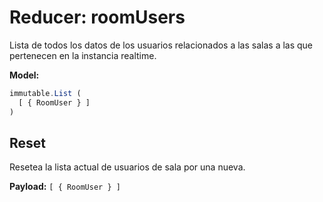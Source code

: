 # Reducer: roomUsers

Lista de todos los datos de los usuarios relacionados a las salas a las que
pertenecen en la instancia realtime.

**Model:**

```js
immutable.List (
  [ { RoomUser } ]
)
```

## Reset

Resetea la lista actual de usuarios de sala por una nueva.

**Payload:** `[ { RoomUser } ]`
